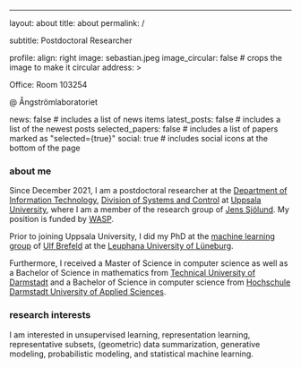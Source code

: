 ---
layout: about
title: about
permalink: /

subtitle: Postdoctoral Researcher

profile:
  align: right
  image: sebastian.jpeg
  image_circular: false # crops the image to make it circular
  address: >
    <p>Office: <a style="text-decoration:none; color:inherit;" href="https://link.mazemap.com/b5qzB6OS">Room 103254</a></p> @ <a style="text-decoration:none; color:inherit;" href="https://www.angstrom.uu.se/?languageId=1">Ångströmlaboratoriet</a></p>


news: false  # includes a list of news items
latest_posts: false # includes a list of the newest posts
selected_papers: false # includes a list of papers marked as "selected={true}"
social: true  # includes social icons at the bottom of the page


### about me

Since December 2021, I am a postdoctoral researcher at the [Department of Information Technology](https://www.it.uu.se/), [Division of Systems and Control](http://www.it.uu.se/research/systems_and_control) at [Uppsala University](https://www.uu.se/en), where I am a member of the research group of [Jens Sjölund](https://jsjol.github.io/). My position is funded by [WASP](https://wasp-sweden.org/).

Prior to joining Uppsala University, I did my PhD at the [machine learning group](http://ml3.leuphana.de/team.html) of [Ulf Brefeld](https://scholar.google.de/citations?user=oWmjswoAAAAJ&hl=en) at the [Leuphana University of Lüneburg](http://www.leuphana.de/en/home.html).

Furthermore, I received a Master of Science in computer science as well as a Bachelor of Science in mathematics from [Technical University of Darmstadt](https://www.tu-darmstadt.de/index.en.jsp) and a Bachelor of Science in computer science from [Hochschule Darmstadt University of Applied Sciences](https://h-da.de/en/).


### research interests

I am interested in unsupervised learning, representation learning, representative subsets, (geometric) data summarization, generative modeling, probabilistic modeling, and statistical machine learning.
